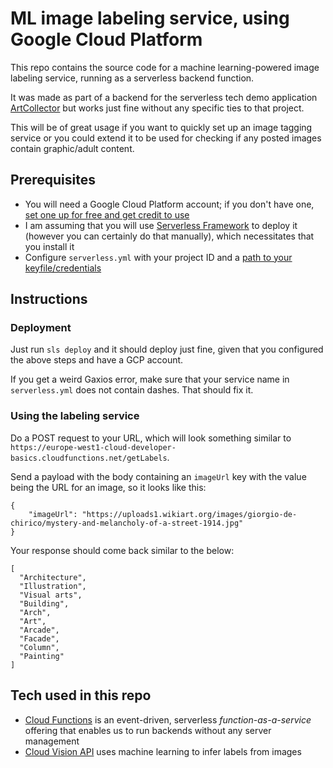 # ML image labeling service, using Google Cloud Platform

This repo contains the source code for a machine learning-powered image labeling service, running as a serverless backend function.

It was made as part of a backend for the serverless tech demo application [ArtCollector](https://github.com/mikaelvesavuori/artcollector-frontend-gcp) but works just fine without any specific ties to that project.

This will be of great usage if you want to quickly set up an image tagging service or you could extend it to be used for checking if any posted images contain graphic/adult content.

## Prerequisites

- You will need a Google Cloud Platform account; if you don't have one, [set one up for free and get credit to use](https://cloud.google.com/free/)
- I am assuming that you will use [Serverless Framework](https://serverless.com) to deploy it (however you can certainly do that manually), which necessitates that you install it
- Configure `serverless.yml` with your project ID and a [path to your keyfile/credentials](https://cloud.google.com/iam/docs/creating-managing-service-account-keys)

## Instructions

### Deployment

Just run `sls deploy` and it should deploy just fine, given that you configured the above steps and have a GCP account.

If you get a weird Gaxios error, make sure that your service name in `serverless.yml` does not contain dashes. That should fix it.

### Using the labeling service

Do a POST request to your URL, which will look something similar to `https://europe-west1-cloud-developer-basics.cloudfunctions.net/getLabels`.

Send a payload with the body containing an `imageUrl` key with the value being the URL for an image, so it looks like this:

```
{
	"imageUrl": "https://uploads1.wikiart.org/images/giorgio-de-chirico/mystery-and-melancholy-of-a-street-1914.jpg"
}
```

Your response should come back similar to the below:

```
[
  "Architecture",
  "Illustration",
  "Visual arts",
  "Building",
  "Arch",
  "Art",
  "Arcade",
  "Facade",
  "Column",
  "Painting"
]
```

## Tech used in this repo

- [Cloud Functions](https://cloud.google.com/functions/) is an event-driven, serverless _function-as-a-service_ offering that enables us to run backends without any server management
- [Cloud Vision API](https://cloud.google.com/vision/) uses machine learning to infer labels from images
